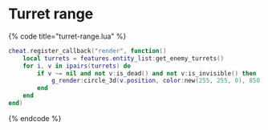 # Turret range

{% code title="turret-range.lua" %}
```lua
cheat.register_callback("render", function()
    local turrets = features.entity_list:get_enemy_turrets()
    for i, v in ipairs(turrets) do
        if v ~= nil and not v:is_dead() and not v:is_invisible() then
            g_render:circle_3d(v.position, color:new(255, 255, 0), 850.0, 2, 90, 2)
        end
    end
end)
```
{% endcode %}
